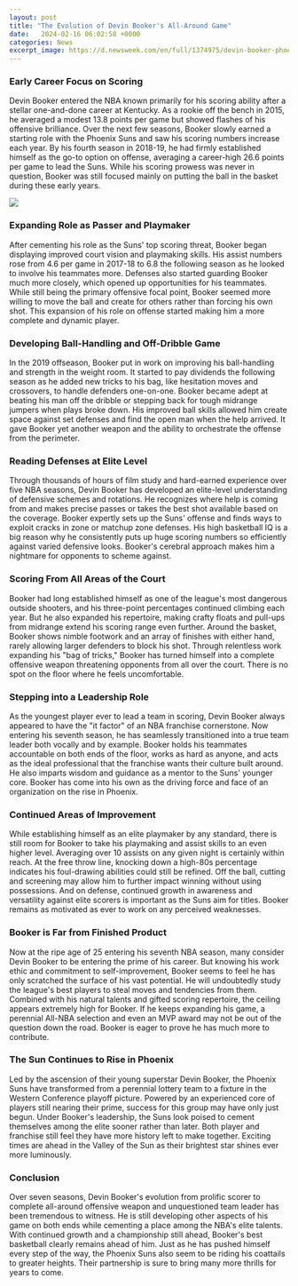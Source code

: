 ```yaml
---
layout: post
title: "The Evolution of Devin Booker's All-Around Game"
date:   2024-02-16 06:02:58 +0000
categories: News
excerpt_image: https://d.newsweek.com/en/full/1374975/devin-booker-phoenix-suns.jpg
---
```

### Early Career Focus on Scoring
Devin Booker entered the NBA known primarily for his scoring ability after a stellar one-and-done career at Kentucky. As a rookie off the bench in 2015, he averaged a modest 13.8 points per game but showed flashes of his offensive brilliance. Over the next few seasons, Booker slowly earned a starting role with the Phoenix Suns and saw his scoring numbers increase each year. By his fourth season in 2018-19, he had firmly established himself as the go-to option on offense, averaging a career-high 26.6 points per game to lead the Suns. While his scoring prowess was never in question, Booker was still focused mainly on putting the ball in the basket during these early years.


![](https://d.newsweek.com/en/full/1374975/devin-booker-phoenix-suns.jpg)
### Expanding Role as Passer and Playmaker 
After cementing his role as the Suns' top scoring threat, Booker began displaying improved court vision and playmaking skills. His assist numbers rose from 4.6 per game in 2017-18 to 6.8 the following season as he looked to involve his teammates more. Defenses also started guarding Booker much more closely, which opened up opportunities for his teammates. While still being the primary offensive focal point, Booker seemed more willing to move the ball and create for others rather than forcing his own shot. This expansion of his role on offense started making him a more complete and dynamic player.

### Developing Ball-Handling and Off-Dribble Game
In the 2019 offseason, Booker put in work on improving his ball-handling and strength in the weight room. It started to pay dividends the following season as he added new tricks to his bag, like hesitation moves and crossovers, to handle defenders one-on-one. Booker became adept at beating his man off the dribble or stepping back for tough midrange jumpers when plays broke down. His improved ball skills allowed him create space against set defenses and find the open man when the help arrived. It gave Booker yet another weapon and the ability to orchestrate the offense from the perimeter.

### Reading Defenses at Elite Level    
Through thousands of hours of film study and hard-earned experience over five NBA seasons, Devin Booker has developed an elite-level understanding of defensive schemes and rotations. He recognizes where help is coming from and makes precise passes or takes the best shot available based on the coverage. Booker expertly sets up the Suns' offense and finds ways to exploit cracks in zone or matchup zone defenses. His high basketball IQ is a big reason why he consistently puts up huge scoring numbers so efficiently against varied defensive looks. Booker's cerebral approach makes him a nightmare for opponents to scheme against.

### Scoring From All Areas of the Court
Booker had long established himself as one of the league's most dangerous outside shooters, and his three-point percentages continued climbing each year. But he also expanded his repertoire, making crafty floats and pull-ups from midrange extend his scoring range even further. Around the basket, Booker shows nimble footwork and an array of finishes with either hand, rarely allowing larger defenders to block his shot. Through relentless work expanding his "bag of tricks," Booker has turned himself into a complete offensive weapon threatening opponents from all over the court. There is no spot on the floor where he feels uncomfortable.

### Stepping into a Leadership Role    
As the youngest player ever to lead a team in scoring, Devin Booker always appeared to have the "it factor" of an NBA franchise cornerstone. Now entering his seventh season, he has seamlessly transitioned into a true team leader both vocally and by example. Booker holds his teammates accountable on both ends of the floor, works as hard as anyone, and acts as the ideal professional that the franchise wants their culture built around. He also imparts wisdom and guidance as a mentor to the Suns' younger core. Booker has come into his own as the driving force and face of an organization on the rise in Phoenix.

### Continued Areas of Improvement
While establishing himself as an elite playmaker by any standard, there is still room for Booker to take his playmaking and assist skills to an even higher level. Averaging over 10 assists on any given night is certainly within reach. At the free throw line, knocking down a high-80s percentage indicates his foul-drawing abilities could still be refined. Off the ball, cutting and screening may allow him to further impact winning without using possessions. And on defense, continued growth in awareness and versatility against elite scorers is important as the Suns aim for titles. Booker remains as motivated as ever to work on any perceived weaknesses.

### Booker is Far from Finished Product
Now at the ripe age of 25 entering his seventh NBA season, many consider Devin Booker to be entering the prime of his career. But knowing his work ethic and commitment to self-improvement, Booker seems to feel he has only scratched the surface of his vast potential. He will undoubtedly study the league's best players to steal moves and tendencies from them. Combined with his natural talents and gifted scoring repertoire, the ceiling appears extremely high for Booker. If he keeps expanding his game, a perennial All-NBA selection and even an MVP award may not be out of the question down the road. Booker is eager to prove he has much more to contribute.

### The Sun Continues to Rise in Phoenix
Led by the ascension of their young superstar Devin Booker, the Phoenix Suns have transformed from a perennial lottery team to a fixture in the Western Conference playoff picture. Powered by an experienced core of players still nearing their prime, success for this group may have only just begun. Under Booker's leadership, the Suns look poised to cement themselves among the elite sooner rather than later. Both player and franchise still feel they have more history left to make together. Exciting times are ahead in the Valley of the Sun as their brightest star shines ever more luminously.

### Conclusion
Over seven seasons, Devin Booker's evolution from prolific scorer to complete all-around offensive weapon and unquestioned team leader has been tremendous to witness. He is still developing other aspects of his game on both ends while cementing a place among the NBA's elite talents. With continued growth and a championship still ahead, Booker's best basketball clearly remains ahead of him. Just as he has pushed himself every step of the way, the Phoenix Suns also seem to be riding his coattails to greater heights. Their partnership is sure to bring many more thrills for years to come.